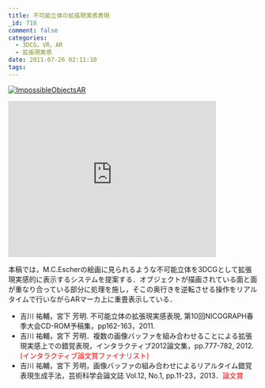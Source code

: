 ```yaml
---
title: 不可能立体の拡張現実感表現
_id: 718
comment: false
categories:
  - 3DCG，VR，AR
  - 拡張現実感
date: 2011-07-26 02:11:10
tags:
---
```


[![ImpossibleObjectsAR](/wp-content/uploads/2000/04/ImpossibleObjectsAR.png)](/wp-content/uploads/2000/04/ImpossibleObjectsAR.png)


<iframe width="420" height="315" src="https://www.youtube.com/embed/-H9PUdyHV_I" frameborder="0" allowfullscreen></iframe>

<!--more-->
本稿では，M.C.Escherの絵画に見られるような不可能立体を3DCGとして拡張現実感的に表示するシステムを提案する．オブジェクトが描画されている面と面が重なり合っている部分に処理を施し，そこの奥行きを逆転させる操作をリアルタイムで行いながらARマーカ上に重畳表示している．

*   吉川 祐輔，宮下 芳明. 不可能立体の拡張現実感表現, 第10回NICOGRAPH春季大会CD-ROM予稿集，pp162-163，2011.
*   吉川 祐輔，宮下 芳明．複数の画像バッファを組み合わせることによる拡張現実感上での錯覚表現，インタラクティブ2012論文集，pp.777-782, 2012\. <font color="#ff0000">(インタラクティブ論文賞ファイナリスト)</font>
*   吉川 祐輔，宮下 芳明，画像バッファの組み合わせによるリアルタイム錯覚表現生成手法，芸術科学会論文誌 Vol.12, No.1, pp.11-23，2013．<font color="#ff0000">論文賞</font>
